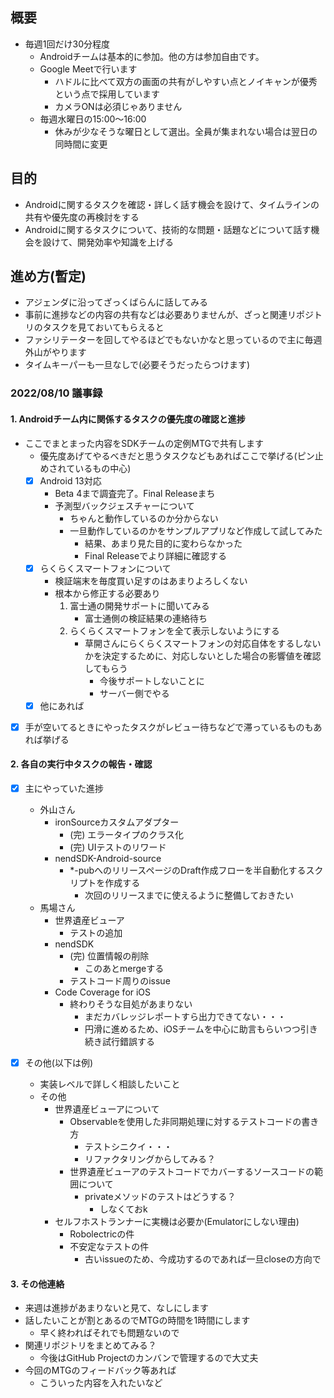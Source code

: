 ## 概要

- 毎週1回だけ30分程度
  - Androidチームは基本的に参加。他の方は参加自由です。
  - Google Meetで行います
    - ハドルに比べて双方の画面の共有がしやすい点とノイキャンが優秀という点で採用しています
    - カメラONは必須じゃありません
  - 毎週水曜日の15:00～16:00
    - 休みが少なそうな曜日として選出。全員が集まれない場合は翌日の同時間に変更

## 目的

- Androidに関するタスクを確認・詳しく話す機会を設けて、タイムラインの共有や優先度の再検討をする
- Androidに関するタスクについて、技術的な問題・話題などについて話す機会を設けて、開発効率や知識を上げる

## 進め方(暫定)

- アジェンダに沿ってざっくばらんに話してみる
- 事前に進捗などの内容の共有などは必要ありませんが、ざっと関連リポジトリのタスクを見ておいてもらえると
- ファシリテーターを回してやるほどでもないかなと思っているので主に毎週外山がやります
- タイムキーパーも一旦なしで(必要そうだったらつけます)

### 2022/08/10 議事録

#### 1. Androidチーム内に関係するタスクの優先度の確認と進捗

- ここでまとまった内容をSDKチームの定例MTGで共有します
  - 優先度あげてやるべきだと思うタスクなどもあればここで挙げる(ピン止めされているもの中心)
  - [x] Android 13対応
    - Beta 4まで調査完了。Final Releaseまち
    - 予測型バックジェスチャーについて
      - ちゃんと動作しているのか分からない
      - 一旦動作しているのかをサンプルアプリなど作成して試してみた
        - 結果、あまり見た目的に変わらなかった
        - Final Releaseでより詳細に確認する
  - [x] らくらくスマートフォンについて
    - 検証端末を毎度買い足すのはあまりよろしくない
    - 根本から修正する必要あり
      1. 富士通の開発サポートに聞いてみる
          - 富士通側の検証結果の連絡待ち
      1. らくらくスマートフォンを全て表示しないようにする
          - 草開さんにらくらくスマートフォンの対応自体をするしないかを決定するために、対応しないとした場合の影響値を確認してもらう
            - 今後サポートしないことに
            - サーバー側でやる
  - [x] 他にあれば

- [x] 手が空いてるときにやったタスクがレビュー待ちなどで滞っているものもあれば挙げる

#### 2. 各自の実行中タスクの報告・確認

- [x] 主にやっていた進捗
  - 外山さん
    - ironSourceカスタムアダプター
      - (完) エラータイプのクラス化
      - (完) UIテストのリワード
    - nendSDK-Android-source
      - *-pubへのリリースページのDraft作成フローを半自動化するスクリプトを作成する
        - 次回のリリースまでに使えるように整備しておきたい
  - 馬場さん
    - 世界遺産ビューア
      - テストの追加
    - nendSDK
      - (完) 位置情報の削除
        - このあとmergeする
      - テストコード周りのissue
    - Code Coverage for iOS
      - 終わりそうな目処があまりない
        - まだカバレッジレポートすら出力できてない・・・
        - 円滑に進めるため、iOSチームを中心に助言もらいつつ引き続き試行錯誤する

- [x] その他(以下は例)
  - 実装レベルで詳しく相談したいこと
  - その他
    - 世界遺産ビューアについて
      - Observableを使用した非同期処理に対するテストコードの書き方
        - テストシニクイ・・・
        - リファクタリングからしてみる？
      - 世界遺産ビューアのテストコードでカバーするソースコードの範囲について
        - privateメソッドのテストはどうする？
          - しなくておk
    - セルフホストランナーに実機は必要か(Emulatorにしない理由)
      - Robolectricの件
      - 不安定なテストの件
        - 古いissueのため、今成功するのであれば一旦closeの方向で

#### 3. その他連絡

- 来週は進捗があまりないと見て、なしにします
- 話したいことが割とあるのでMTGの時間を1時間にします
  - 早く終わればそれでも問題ないので
- 関連リポジトリをまとめてみる？
  - 今後はGitHub Projectのカンバンで管理するので大丈夫
- 今回のMTGのフィードバック等あれば
  - こういった内容を入れたいなど
